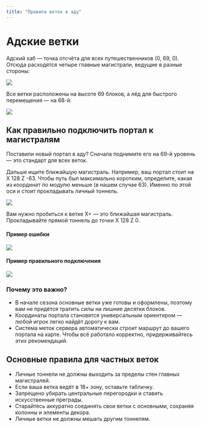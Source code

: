 ```yaml
---
title: "Правила веток в аду"
---
```


# Адские ветки

Адский хаб — точка отсчёта для всех путешественников (0, 69, 0). Отсюда расходятся четыре главные магистрали, ведущие в разные стороны:

![](/public/features/higway/highway1.png)

Все ветки расположены на высоте 69 блоков, а лёд для быстрого перемещения — на 68-й.

![](/public/features/higway/ice_height.png)

## Как правильно подключить портал к магистралям

Поставили новый портал в аду? Сначала поднимите его на 69-й уровень — это стандарт для всех веток.

Дальше ищите ближайшую магистраль. Например, ваш портал стоит на X 128 Z -63. Чтобы путь был максимально коротким, определите, какая из координат по модулю меньше (в нашем случае 63). Именно по этой оси и стоит прокладывать личный тоннель.

![](/public/features/higway/highway2.png)

Вам нужно пробиться к ветке X+ — это ближайшая магистраль. Прокладывайте прямой тоннель до точки X 128 Z 0.

#### Пример ошибки

![](/public/features/higway/highway3.png)

#### Пример правильного подключения

![](/public/features/higway/highway4.png)

### Почему это важно?

- В начале сезона основные ветки уже готовы и оформлены, поэтому вам не придётся тратить силы на лишние десятки блоков.
- Координаты портала становятся универсальным ориентиром — любой игрок легко найдёт дорогу к вам.
- Система меток сервера автоматически строит маршрут до вашего портала на карте. Чтобы всё работало корректно, придерживайтесь этих рекомендаций.

## Основные правила для частных веток

- Личные тоннели не должны выходить за пределы стен главных магистралей.
- Если ваша ветка ведёт в 18+ зону, оставьте табличку.
- Запрещено убирать центральные перегородки и ставить искусственные преграды.
- Старайтесь аккуратно соединять свои ветки с основными, сохраняя колонны и элементы декора.
- Личные ветки не должны мешать другим тоннелям.